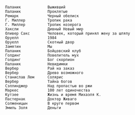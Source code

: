 

      Паланик            Выживший
      Паланик            Проклятые
      Ремарк             Черный обелиск
      Г. Миллер          Тропик рака
      Г. Миллер          Тропик козерога
      Хаксли             Дивный Новый мир
      Оливер Сакс        Человек, который принял жену за шляпу
      Оруелл             1984
      Оруелл             Скотный двор
      Замятин            Мы
      Паланик            Бойцовский клуб
      Голдинг            Повелитель мух
      Голдинг            Бог скорпион
      Паланик            Невидимки
      Вербер             Рай на заказ
      Вербер             Древо возможного
      Станислав Лем      Солярис
      Вербер             Тайна богов
      Сэллинджер         Над пропастью во ржи
      Маркес             100 лет одиночества
      Кутзее             Жизнь и время Михаэля К.
      Пастернак          Доктор Живаго
      Солженицын         В круге первом
      Эмиль Золя         Деньги
